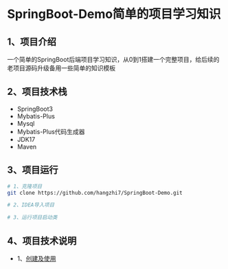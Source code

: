 # SpringBoot-Demo简单的项目学习知识

## 1、项目介绍

一个简单的SpringBoot后端项目学习知识，从0到1搭建一个完整项目，给后续的老项目源码升级备用一些简单的知识模板

## 2、项目技术栈

- SpringBoot3
- Mybatis-Plus
- Mysql
- Mybatis-Plus代码生成器
- JDK17
- Maven

## 3、项目运行

```bash
# 1、克隆项目
git clone https://github.com/hangzhi7/SpringBoot-Demo.git

# 2、IDEA导入项目

# 3、运行项目启动类
```

## 4、项目技术说明

- 1、[创建及使用](https://www.hangzhi.site/1711.html)
